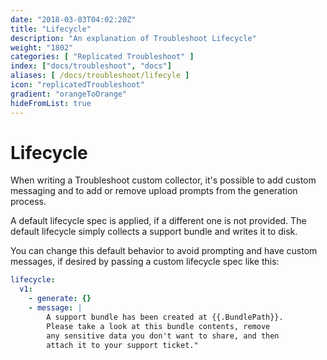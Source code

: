 ```yaml
---
date: "2018-03-03T04:02:20Z"
title: "Lifecycle"
description: "An explanation of Troubleshoot Lifecycle"
weight: "1802"
categories: [ "Replicated Troubleshoot" ]
index: ["docs/troubleshoot", "docs"]
aliases: [ /docs/troubleshoot/lifecyle ]
icon: "replicatedTroubleshoot"
gradient: "orangeToOrange"
hideFromList: true
---
```


# Lifecycle

When writing a Troubleshoot custom collector, it's possible to add custom messaging and to add or remove upload prompts from the generation process.

A default lifecycle spec is applied, if a different one is not provided. The default lifecycle simply collects a support bundle and writes it to disk.

You can change this default behavior to avoid prompting and have custom messages, if desired by passing a custom lifecycle spec like this:

```yaml
lifecycle:
  v1:
    - generate: {}
    - message: |
        A support bundle has been created at {{.BundlePath}}.
        Please take a look at this bundle contents, remove
        any sensitive data you don't want to share, and then
        attach it to your support ticket."
```
